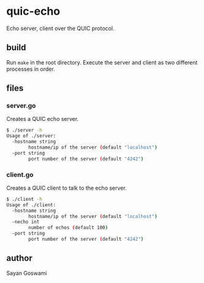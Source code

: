 # quic-echo

Echo server, client over the QUIC protocol.

## build

Run `make` in the root directory. Execute the server and client as two different processes in order.

## files

### server.go

Creates a QUIC echo server.

```bash
$ ./server -h
Usage of ./server:
  -hostname string
        hostname/ip of the server (default "localhost")
  -port string
        port number of the server (default "4242")
```

### client.go

Creates a QUIC client to talk to the echo server.

```bash
$ ./client -h
Usage of ./client:
  -hostname string
        hostname/ip of the server (default "localhost")
  -necho int
        number of echos (default 100)
  -port string
        port number of the server (default "4242")
```

## author

Sayan Goswami
